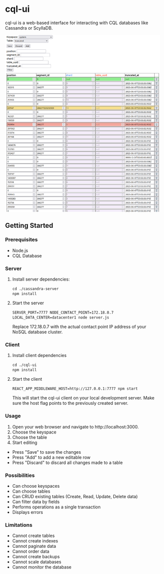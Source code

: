 # cql-ui

cql-ui is a web-based interface for interacting with CQL databases like Cassandra or ScyllaDB.

![CQL-UI Screenshot](./cql-ui/public/cql-editor.png)

## Getting Started

### Prerequisites

- Node.js
- CQL Database

### Server

1. Install server dependencies:

   ```
   cd ./cassandra-server
   npm install
   ```

2. Start the server

    ```
    SERVER_PORT=7777 NODE_CONTACT_POINT=172.18.0.7 LOCAL_DATA_CENTER=datacenter1 node server.js
    ```

    Replace 172.18.0.7 with the actual contact point IP address of your NoSQL database cluster.

### Client

1. Install client dependencies

    ```
    cd ./cql-ui
    npm install
    ```

2. Start the client

    ```
    REACT_APP_MIDDLEWARE_HOST=http://127.0.0.1:7777 npm start
    ```

    This will start the cql-ui client on your local development server. Make sure the host flag points to the previously created server.

### Usage

1. Open your web browser and navigate to http://localhost:3000.
2. Choose the keyspace
3. Choose the table
4. Start editing

* Press "Save" to save the changes
* Press "Add" to add a new editable row
* Press "Discard" to discard all changes made to a table

### Possibilities

* Can choose keyspaces
* Can choose tables
* Can CRUD existing tables (Create, Read, Update, Delete data)
* Can filter data by fields
* Performs operations as a single transaction
* Displays errors

### Limitations
* Cannot create tables
* Cannot create indexes
* Cannot paginate data
* Cannot order data
* Cannot create backups
* Cannot scale databases
* Cannot monitor the database
